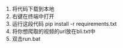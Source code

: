 1. 将代码下载到本地
1. 右键在终端中打开
2. 运行这段代码 pip install -r requirements.txt
3. 将你想爬取的视频的url放在bli.txt中
1. 双击run.bat
